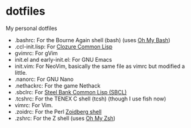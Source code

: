 # dotfiles
My personal dotfiles

* .bashrc: For the Bourne Again shell (bash) (uses [Oh My Bash](https://github.com/ohmybash/oh-my-bash))
* .ccl-init.lisp: For [Clozure Common Lisp](https://ccl.clozure.com/)
* gvimrc: For gVim
* init.el and early-init.el: For GNU Emacs
* init.vim: For NeoVim, basically the same file as vimrc but modified a little.
* .nanorc: For GNU Nano
* .nethackrc: For the game Nethack
* .sbclrc: For [Steel Bank Common Lisp (SBCL)](http://www.sbcl.org/)
* .tcshrc: For the TENEX C shell (tcsh) (though I use fish now)
* vimrc: For Vim.
* .zoidrc: For the Perl [Zoidberg shell](https://metacpan.org/pod/Zoidberg)
* .zshrc: For the Z shell (uses [Oh My Zsh](https://ohmyz.sh/))
